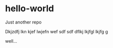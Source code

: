 # hello-world
Just another repo

Dkjzdfj lkn kjef  lwjefn wef sdf 
sdf   dflkj   lkjfgl lkjfg g 

well...
